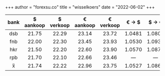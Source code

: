 +++
author = "forexsu.co"
title = "wisselkoers"
date = "2022-06-02"
+++

bank |$ aankoop |$ verkoop |€ aankoop |€ verkoop |€ → $|$ → €
:-----:|:-----:|:-----:|:-----:|:-----:|:-----:|:-----:
dsb  |21.75|22.29|23.14|23.72|1.0481|1.0801
fnb  |22.00|22.30|23.45|23.93|1.0530|1.0930
hkr  |21.50|22.20|22.60|23.90|1.0570|1.0870
rpb  |21.70|22.10|22.66|23.46|—|—
x̅|21.74|22.22|22.96|23.75|1.0527|1.0867
